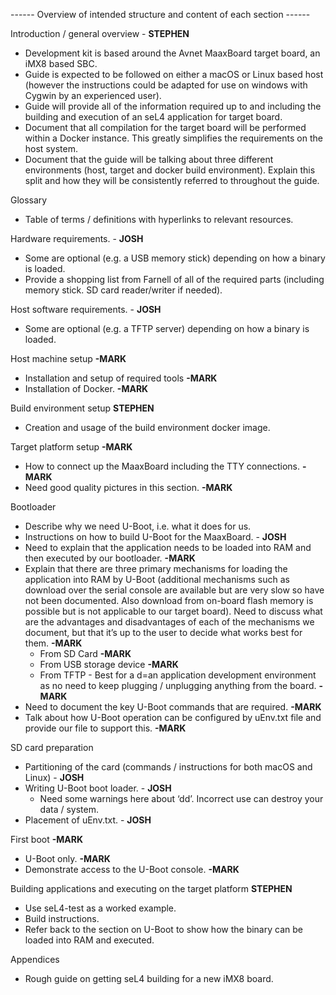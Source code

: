 ------ Overview of intended structure and content of each section ------

Introduction / general overview - **STEPHEN**
- Development kit is based around the Avnet MaaxBoard target board, an iMX8 based SBC.
- Guide is expected to be followed on either a macOS or Linux based host (however the instructions could be adapted for use on windows with Cygwin by an experienced user).
- Guide will provide all of the information required up to and including the building and execution of an seL4 application for target board.
- Document that all compilation for the target board will be performed within a Docker instance. This greatly simplifies the requirements on the host system.
- Document that the guide will be talking about three different environments (host, target and docker build environment). Explain this split and how they will be consistently referred to throughout the guide.

Glossary
- Table of terms / definitions with hyperlinks to relevant resources.

Hardware requirements. - **JOSH**
- Some are optional (e.g. a USB memory stick) depending on how a binary is loaded.
- Provide a shopping list from Farnell of all of the required parts (including memory stick. SD card reader/writer if needed).

Host software requirements. - **JOSH**
- Some are optional (e.g. a TFTP server) depending on how a binary is loaded.

Host machine setup **-MARK**
- Installation and setup of required tools **-MARK**
- Installation of Docker. **-MARK**

Build environment setup **STEPHEN**
- Creation and usage of the build environment docker image.

Target platform setup **-MARK**
- How to connect up the MaaxBoard including the TTY connections. **-MARK**
- Need good quality pictures in this section. **-MARK**

Bootloader
- Describe why we need U-Boot, i.e. what it does for us.
- Instructions on how to build U-Boot for the MaaxBoard. - **JOSH**
- Need to explain that the application needs to be loaded into RAM and then executed by our bootloader. **-MARK**
- Explain that there are three primary mechanisms for loading the application into RAM by U-Boot (additional mechanisms such as download over the serial console are available but are very slow so have not been documented. Also download from on-board flash memory is possible but is not applicable to our target board). Need to discuss what are the advantages and disadvantages of each of the mechanisms we document, but that it’s up to the user to decide what works best for them. **-MARK**
    - From SD Card **-MARK**
    - From USB storage device **-MARK**
    - From TFTP - Best for a d=an application development environment as no need to keep plugging / unplugging anything from the board. **-MARK**
- Need to document the key U-Boot commands that are required. **-MARK**
- Talk about how U-Boot operation can be configured by uEnv.txt file and provide our file to support this. **-MARK**

SD card preparation
- Partitioning of the card (commands / instructions for both macOS and Linux) - **JOSH**
- Writing U-Boot boot loader. - **JOSH**
    - Need some warnings here about ‘dd’. Incorrect use can destroy your data / system.
- Placement of uEnv.txt. - **JOSH**

First boot **-MARK**
- U-Boot only. **-MARK**
- Demonstrate access to the U-Boot console. **-MARK**

Building applications and executing on the target platform **STEPHEN**
- Use seL4-test as a worked example.
- Build instructions.
- Refer back to the section on U-Boot to show how the binary can be loaded into RAM and executed.

Appendices
- Rough guide on getting seL4 building for a new iMX8 board.

